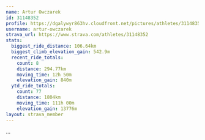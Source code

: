 ```yaml
---
name: Artur Owczarek
id: 31148352
profile: https://dgalywyr863hv.cloudfront.net/pictures/athletes/31148352/15906846/1/large.jpg
username: artur-owczarek
strava_url: https://www.strava.com/athletes/31148352
stats:
  biggest_ride_distance: 106.64km
  biggest_climb_elevation_gain: 542.9m
  recent_ride_totals:
    count: 8
    distance: 294.77km
    moving_time: 12h 50m
    elevation_gain: 840m
  ytd_ride_totals:
    count: 77
    distance: 1804km
    moving_time: 111h 00m
    elevation_gain: 13776m
layout: strava_member
--- 
```

...
